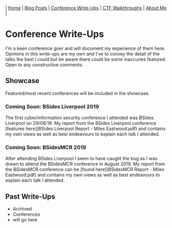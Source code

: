 | [Home](index.md) | [Blog Posts](blog-posts.md) | [Conference Write-Ups](#) | [CTF Walkthroughs](ctf-walkthroughs.md) | [About Me](about-me.md) | 

# Conference Write-Ups
I'm a keen conference goer and will document my experience of them here.
Opinions in this write-ups are my own and I've to convey the detail of the talks the best I could but be aware there could be some inaccuries featured.
Open to any constructive comments.

## Showcase
Featured/most recent conferences will be included in the showcase.

### Coming Soon: BSides Liverpool 2019
The first cyber/information security conference I attended was BSides Liverpool on 29/06/19. My report from the BSides Liverpool conference [features here](BSides Liverpool Report - Miles Eastwood.pdf) and contains my own views as well as best endeavours to explain each talk I attended.

### Coming Soon: BSidesMCR 2019
After attending BSides Liverpool I seem to have caught the bug as I was drawn to attend the BSidesMCR conference in August 2019. My report from the BSidesMCR conference can be [found here](BSidesMCR Report - Miles Eastwood.pdf) and contains my own views as well as best endeavours to explain each talk I attended.

## Past Write-Ups
- Archived
- Conferences
- will go here

